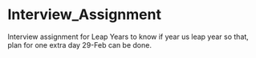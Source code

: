 # Interview_Assignment
Interview assignment for Leap Years to know if year us leap year so that, plan for one extra day 29-Feb can be done.
